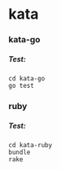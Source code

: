 # kata

### kata-go

##### Test:

```
cd kata-go
go test
```

### ruby

##### Test:

```
cd kata-ruby
bundle
rake
```

